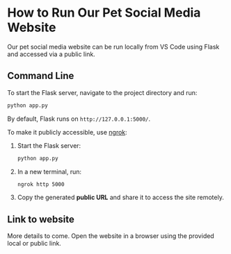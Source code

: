 # How to Run Our Pet Social Media Website  

Our pet social media website can be run locally from VS Code using Flask and accessed via a public link.  

## Command Line  

To start the Flask server, navigate to the project directory and run:  

```bash
python app.py
```  

By default, Flask runs on `http://127.0.0.1:5000/`.  

To make it publicly accessible, use [ngrok](https://ngrok.com/):  

1. Start the Flask server:  

   ```bash
   python app.py
   ```

2. In a new terminal, run:  

   ```bash
   ngrok http 5000
   ```

3. Copy the generated **public URL** and share it to access the site remotely.  

## Link to website  

More details to come. Open the website in a browser using the provided local or public link.  
